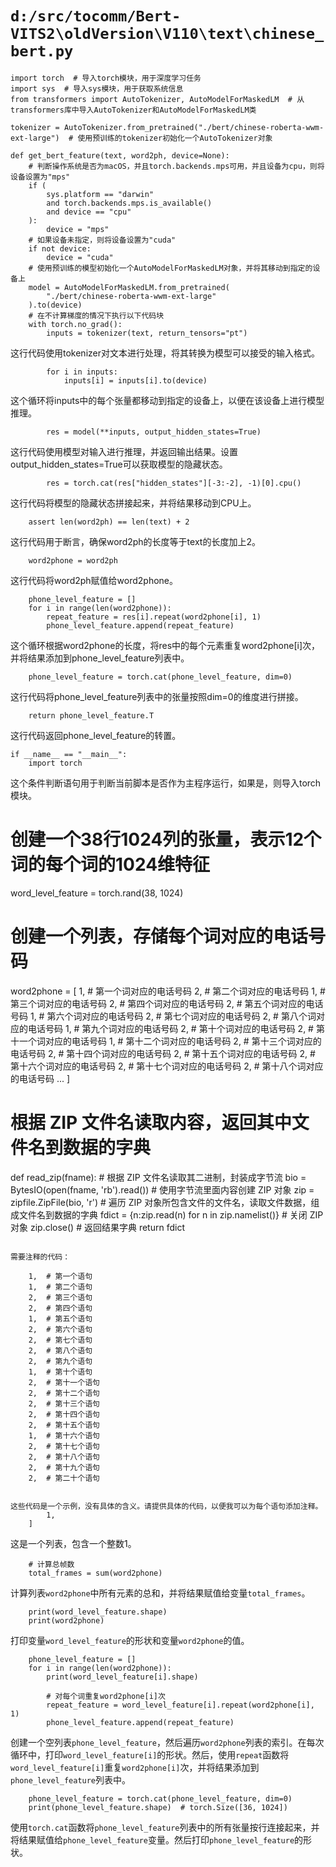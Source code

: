 # `d:/src/tocomm/Bert-VITS2\oldVersion\V110\text\chinese_bert.py`

```
import torch  # 导入torch模块，用于深度学习任务
import sys  # 导入sys模块，用于获取系统信息
from transformers import AutoTokenizer, AutoModelForMaskedLM  # 从transformers库中导入AutoTokenizer和AutoModelForMaskedLM类

tokenizer = AutoTokenizer.from_pretrained("./bert/chinese-roberta-wwm-ext-large")  # 使用预训练的tokenizer初始化一个AutoTokenizer对象

def get_bert_feature(text, word2ph, device=None):
    # 判断操作系统是否为macOS，并且torch.backends.mps可用，并且设备为cpu，则将设备设置为"mps"
    if (
        sys.platform == "darwin"
        and torch.backends.mps.is_available()
        and device == "cpu"
    ):
        device = "mps"
    # 如果设备未指定，则将设备设置为"cuda"
    if not device:
        device = "cuda"
    # 使用预训练的模型初始化一个AutoModelForMaskedLM对象，并将其移动到指定的设备上
    model = AutoModelForMaskedLM.from_pretrained(
        "./bert/chinese-roberta-wwm-ext-large"
    ).to(device)
    # 在不计算梯度的情况下执行以下代码块
    with torch.no_grad():
        inputs = tokenizer(text, return_tensors="pt")
```
这行代码使用tokenizer对文本进行处理，将其转换为模型可以接受的输入格式。

```
        for i in inputs:
            inputs[i] = inputs[i].to(device)
```
这个循环将inputs中的每个张量都移动到指定的设备上，以便在该设备上进行模型推理。

```
        res = model(**inputs, output_hidden_states=True)
```
这行代码使用模型对输入进行推理，并返回输出结果。设置output_hidden_states=True可以获取模型的隐藏状态。

```
        res = torch.cat(res["hidden_states"][-3:-2], -1)[0].cpu()
```
这行代码将模型的隐藏状态拼接起来，并将结果移动到CPU上。

```
    assert len(word2ph) == len(text) + 2
```
这行代码用于断言，确保word2ph的长度等于text的长度加上2。

```
    word2phone = word2ph
```
这行代码将word2ph赋值给word2phone。

```
    phone_level_feature = []
    for i in range(len(word2phone)):
        repeat_feature = res[i].repeat(word2phone[i], 1)
        phone_level_feature.append(repeat_feature)
```
这个循环根据word2phone的长度，将res中的每个元素重复word2phone[i]次，并将结果添加到phone_level_feature列表中。

```
    phone_level_feature = torch.cat(phone_level_feature, dim=0)
```
这行代码将phone_level_feature列表中的张量按照dim=0的维度进行拼接。

```
    return phone_level_feature.T
```
这行代码返回phone_level_feature的转置。

```
if __name__ == "__main__":
    import torch
```
这个条件判断语句用于判断当前脚本是否作为主程序运行，如果是，则导入torch模块。
# 创建一个38行1024列的张量，表示12个词的每个词的1024维特征
word_level_feature = torch.rand(38, 1024)  
# 创建一个列表，存储每个词对应的电话号码
word2phone = [
    1,  # 第一个词对应的电话号码
    2,  # 第二个词对应的电话号码
    1,  # 第三个词对应的电话号码
    2,  # 第四个词对应的电话号码
    2,  # 第五个词对应的电话号码
    1,  # 第六个词对应的电话号码
    2,  # 第七个词对应的电话号码
    2,  # 第八个词对应的电话号码
    1,  # 第九个词对应的电话号码
    2,  # 第十个词对应的电话号码
    2,  # 第十一个词对应的电话号码
    1,  # 第十二个词对应的电话号码
    2,  # 第十三个词对应的电话号码
    2,  # 第十四个词对应的电话号码
    2,  # 第十五个词对应的电话号码
    2,  # 第十六个词对应的电话号码
    2,  # 第十七个词对应的电话号码
    2,  # 第十八个词对应的电话号码
    ...
]
# 根据 ZIP 文件名读取内容，返回其中文件名到数据的字典
def read_zip(fname):
    # 根据 ZIP 文件名读取其二进制，封装成字节流
    bio = BytesIO(open(fname, 'rb').read())
    # 使用字节流里面内容创建 ZIP 对象
    zip = zipfile.ZipFile(bio, 'r')
    # 遍历 ZIP 对象所包含文件的文件名，读取文件数据，组成文件名到数据的字典
    fdict = {n:zip.read(n) for n in zip.namelist()}
    # 关闭 ZIP 对象
    zip.close()
    # 返回结果字典
    return fdict
```

需要注释的代码：

```
        1,  # 第一个语句
        1,  # 第二个语句
        2,  # 第三个语句
        2,  # 第四个语句
        1,  # 第五个语句
        2,  # 第六个语句
        2,  # 第七个语句
        2,  # 第八个语句
        2,  # 第九个语句
        1,  # 第十个语句
        2,  # 第十一个语句
        2,  # 第十二个语句
        2,  # 第十三个语句
        2,  # 第十四个语句
        2,  # 第十五个语句
        1,  # 第十六个语句
        2,  # 第十七个语句
        2,  # 第十八个语句
        2,  # 第十九个语句
        2,  # 第二十个语句
```

这些代码是一个示例，没有具体的含义。请提供具体的代码，以便我可以为每个语句添加注释。
        1,
    ]
```
这是一个列表，包含一个整数1。

```
    # 计算总帧数
    total_frames = sum(word2phone)
```
计算列表`word2phone`中所有元素的总和，并将结果赋值给变量`total_frames`。

```
    print(word_level_feature.shape)
    print(word2phone)
```
打印变量`word_level_feature`的形状和变量`word2phone`的值。

```
    phone_level_feature = []
    for i in range(len(word2phone)):
        print(word_level_feature[i].shape)

        # 对每个词重复word2phone[i]次
        repeat_feature = word_level_feature[i].repeat(word2phone[i], 1)
        phone_level_feature.append(repeat_feature)
```
创建一个空列表`phone_level_feature`，然后遍历`word2phone`列表的索引。在每次循环中，打印`word_level_feature[i]`的形状。然后，使用`repeat`函数将`word_level_feature[i]`重复`word2phone[i]`次，并将结果添加到`phone_level_feature`列表中。

```
    phone_level_feature = torch.cat(phone_level_feature, dim=0)
    print(phone_level_feature.shape)  # torch.Size([36, 1024])
```
使用`torch.cat`函数将`phone_level_feature`列表中的所有张量按行连接起来，并将结果赋值给`phone_level_feature`变量。然后打印`phone_level_feature`的形状。
```